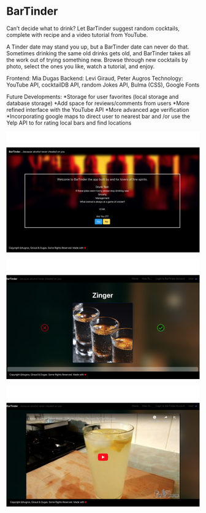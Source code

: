 # BarTinder

Can’t decide what to drink? Let BarTinder suggest random cocktails, complete with recipe and a video tutorial from YouTube.

A Tinder date may stand you up, but a BarTinder date can never do that. 
Sometimes drinking the same old drinks gets old, and BarTinder takes all the work out of trying something new. Browse through new cocktails by photo, select the ones you like, watch a tutorial, and enjoy.

Frontend: Mia Dugas
Backend: Levi Giraud, Peter Augros
Technology: 
YouTube API, cocktailDB API, random Jokes API, Bulma (CSS), Google Fonts

Future Developments:
*Storage for user favorites (local storage and database storage)
*Add space for reviews/comments from users
*More refined interface with the YouTube API
*More advanced age verification
*Incorporating google maps to direct user to nearest bar and /or use the Yelp API to for rating local bars and find locations

![Image of BarTinder](https://github.com/miadugas/BarTinder/blob/master/assets/BT-1.png)


![Image of BarTinder](https://github.com/miadugas/BarTinder/blob/master/assets/BT-2.png)


![Image of BarTinder](https://github.com/miadugas/BarTinder/blob/master/assets/BT-4.png)
